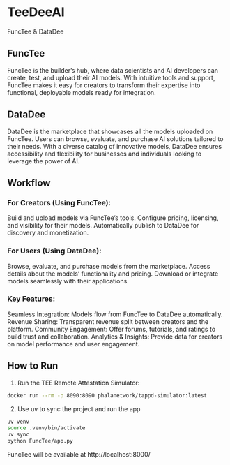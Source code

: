 # TeeDeeAI
FuncTee &amp; DataDee

## FuncTee
FuncTee is the builder’s hub, where data scientists and AI developers can create, test, and upload their AI models. With intuitive tools and support, FuncTee makes it easy for creators to transform their expertise into functional, deployable models ready for integration.

## DataDee
DataDee is the marketplace that showcases all the models uploaded on FuncTee. Users can browse, evaluate, and purchase AI solutions tailored to their needs. With a diverse catalog of innovative models, DataDee ensures accessibility and flexibility for businesses and individuals looking to leverage the power of AI.

## Workflow

### For Creators (Using FuncTee):

Build and upload models via FuncTee’s tools.
Configure pricing, licensing, and visibility for their models.
Automatically publish to DataDee for discovery and monetization.

### For Users (Using DataDee):

Browse, evaluate, and purchase models from the marketplace.
Access details about the models’ functionality and pricing.
Download or integrate models seamlessly with their applications.

### Key Features:

Seamless Integration: Models flow from FuncTee to DataDee automatically.
Revenue Sharing: Transparent revenue split between creators and the platform.
Community Engagement: Offer forums, tutorials, and ratings to build trust and collaboration.
Analytics & Insights: Provide data for creators on model performance and user engagement.


## How to Run


1. Run the TEE Remote Attestation Simulator:

```bash
docker run --rm -p 8090:8090 phalanetwork/tappd-simulator:latest
```

2. Use uv to sync the project and run the app
```bash
uv venv
source .venv/bin/activate
uv sync
python FuncTee/app.py
```

FuncTee will be available at http://localhost:8000/